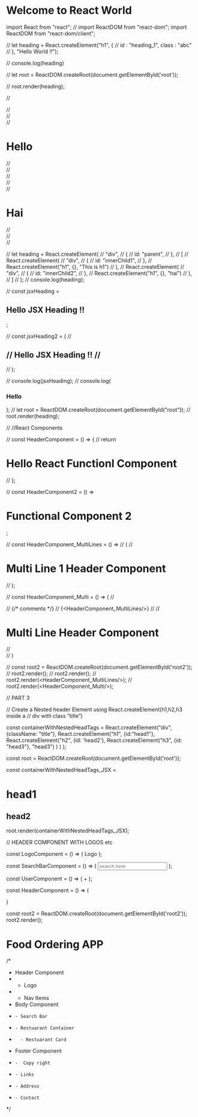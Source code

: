 # Welcome to React World 


import React from "react";
// import ReactDOM from "react-dom";
import ReactDOM from "react-dom/client";

// let heading = React.createElement("h1", {
//     id : "heading_1", class : "abc"
// }, "Hello World !!");

// console.log(heading)

// let root = ReactDOM.createRoot(document.getElementById('root'));

// root.render(heading);

// <div id="parent">
//     <div id='child1'>
//         <div id='innerChild1'>
//             <h1>Hello</h1>
//         </div>
//     </div>
//     <div id='child2'>
//         <div id='innerChild2'>
//             <h1>Hai</h1>
//         </div>
//     </div>
// </div>


// let heading = React.createElement(
//   "div",
//   {
//     id: "parent",
//   },
//   [
//     React.createElement(
//       "div",
//       {
//         id: "innerChild1",
//       },
//       React.createElement("h1", {}, "This is h1")
//     ),
//     React.createElement(
//       "div",
//       {
//         id: "innerChild2",
//       },
//       React.createElement("h1", {}, "hai")
//     ),
//   ]
// );
// console.log(heading);

// const jsxHeading = <h2>Hello JSX Heading !!</h2>;

// const jsxHeading2 = (
//   <h2 className="head" tabIndex="5">
//     Hello JSX Heading !!
//   </h2>
// );

// console.log(jsxHeading);
// console.log(<h3>Hello</h3>);
// let root = ReactDOM.createRoot(document.getElementById("root"));
// root.render(heading);



// //React Components

// const HeaderComponent = () => {
//   return <h1>Hello React Functionl Component</h1>
// };

// const HeaderComponent2 = () => <h1>Functional Component 2</h1>;

// const HeaderComponent_MultiLines = () => 
//   (
//     <h1 id="newhead"> Multi Line 1 Header Component</h1>
//   );

// const HeaderComponent_Multi = () => (
//   <div>
//     {/* comments */}
//     {<HeaderComponent_MultiLines/>}
//       <HeaderComponent2/>
//       <h1 id="newhead"> Multi Line Header Component</h1>
//   </div>
// )


// const root2 = ReactDOM.createRoot(document.getElementById('root2'));
// root2.render(<HeaderComponent/>);
// root2.render(<HeaderComponent2/>);
// root2.render(<HeaderComponent_MultiLines/>);
// root2.render(<HeaderComponent_Multi/>);



// PART 3

// Create a Nested header Element using React.createElement(h1,h2,h3 inside a
// div with class “title”)

const containerWithNestedHeadTags = React.createElement("div", {className: "title"}, React.createElement("h1", {id:"head1"}, 
    React.createElement("h2", {id: 'head2'}, 
      React.createElement("h3", {id: "head3"}, "head3")
    )
  )
);

const root = ReactDOM.createRoot(document.getElementById('root'));


const containerWithNestedHeadTags_JSX = <div><h1>head1</h1><h2>head2</h2></div>

root.render(containerWithNestedHeadTags_JSX);


// HEADER COMPONENT WITH LOGOS etc

const LogoComponent = () => (
  <span>Logo</span>
);

const SearchBarComponent = () => (
  <input type="search" placeholder="search here"/>
);

const UserComponent = () => (
  <span>+</span>
);

const HeaderComponent = () => (
  <div className='header'>
    <LogoComponent/>
    <SearchBarComponent/>
    <UserComponent/>
  </div>
)

const root2 = ReactDOM.createRoot(document.getElementById('root2'));
root2.render(<HeaderComponent/>);

Food Ordering APP
==============


/*
 * Header Component
 *   - Logo
 *   - Nav Items
 * Body Component
 *     - Search Bar
 *     - Restuarant Container
 *       - Restuarant Card
 * Footer Component
 *     -  Copy right
 *     - Links
 *     - Address
 *     - Contact
 */
